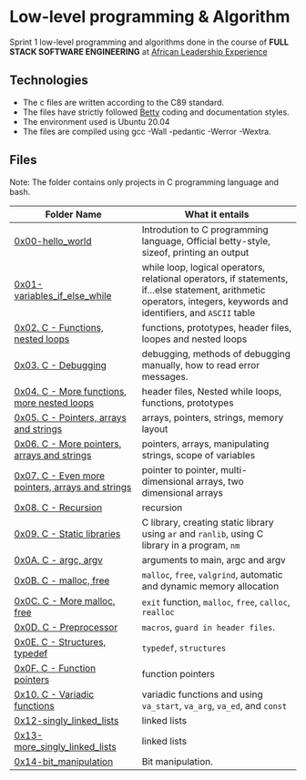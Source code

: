 # Low-level programming & Algorithm
Sprint 1 low-level programming and algorithms done in the course of **FULL STACK SOFTWARE ENGINEERING** at [African Leadership Experience](https://www.alxafrica.com/)

## Technologies
* The c files are written according to the C89 standard.
* The files have strictly followed [Betty](https://github.com/holbertonschool/Betty/wiki0) coding and documentation styles.
* The environment used is Ubuntu 20.04
* The files are compiled using gcc -Wall -pedantic -Werror -Wextra.

## Files
Note: The folder contains only projects in C programming language and bash.

| **Folder Name** | **What it entails** |
| --------------- | -------------- |
| [0x00-hello_world](https://github.com/MamaiTheCoder/alx-low_level_programming/tree/master/0x00-hello_world) | Introdution to C programming language, Official betty-style, sizeof, printing an output |
| [0x01-variables_if_else_while](https://github.com/MamaiTheCoder/alx-low_level_programming/tree/master/0x01-variables_if_else_while) | while loop, logical operators, relational operators, if statements, if…else statement, arithmetic operators, integers, keywords and identifiers, and `ASCII` table |
| [0x02. C - Functions, nested loops](https://github.com/MamaiTheCoder/alx-low_level_programming/tree/master/0x02-functions_nested_loops) | functions, prototypes, header files, loopes and nested loops |
| [0x03. C - Debugging](https://github.com/MamaiTheCoder/alx-low_level_programming/tree/master/0x03-debugging) | debugging, methods of debugging manually, how to read error messages. |
| [0x04. C - More functions, more nested loops](https://github.com/MamaiTheCoder/alx-low_level_programming/tree/master/0x04-more_functions_nested_loops) | header files, Nested while loops, functions, prototypes |
| [0x05. C - Pointers, arrays and strings](https://github.com/MamaiTheCoder/alx-low_level_programming/tree/master/0x05-pointers_arrays_strings) | arrays, pointers, strings, memory layout |
| [0x06. C - More pointers, arrays and strings](https://github.com/MamaiTheCoder/alx-low_level_programming/tree/master/0x06-pointers_arrays_strings) | pointers, arrays, manipulating strings, scope of variables |
| [0x07. C - Even more pointers, arrays and strings](https://github.com/MamaiTheCoder/alx-low_level_programming/tree/master/0x07-pointers_arrays_strings) | pointer to pointer, multi-dimensional arrays, two dimensional arrays |
| [0x08. C - Recursion](https://github.com/MamaiTheCoder/alx-low_level_programming/tree/master/0x08-recursion) | recursion |
| [0x09. C - Static libraries](https://github.com/MamaiTheCoder/alx-low_level_programming/tree/master/0x09-static_libraries) | C library, creating static library using `ar` and `ranlib`, using C library in a program, `nm` |
| [0x0A. C - argc, argv](https://github.com/MamaiTheCoder/alx-low_level_programming/tree/master/0x0A-argc_argv) | arguments to main, argc and argv |
| [0x0B. C - malloc, free](https://github.com/MamaiTheCoder/alx-low_level_programming/tree/master/0x0B-malloc_free) | `malloc`, `free`, `valgrind`, automatic and dynamic memory allocation |
| [0x0C. C - More malloc, free](https://github.com/MamaiTheCoder/alx-low_level_programming/tree/master/0x0C-more_malloc_free) | `exit` function, `malloc`, `free`, `calloc`, `realloc` |
| [0x0D. C - Preprocessor](https://github.com/MamaiTheCoder/alx-low_level_programming/tree/master/0x0D-preprocessor) | `macros`, `guard in header files`. |
| [0x0E. C - Structures, typedef](https://github.com/MamaiTheCoder/alx-low_level_programming/tree/master/0x0E-structures_typedef) | `typedef`, `structures` |
| [0x0F. C - Function pointers](https://github.com/MamaiTheCoder/alx-low_level_programming/tree/master/0x0F-function_pointers) | function pointers |
| [0x10. C - Variadic functions](https://github.com/MamaiTheCoder/alx-low_level_programming/tree/master/0x10-variadic_functions) | variadic functions and using `va_start`, `va_arg`, `va_ed`, and `const` |
| [0x12-singly_linked_lists](https://github.com/MamaiTheCoder/alx-low_level_programming/tree/master/0x12-singly_linked_lists) | linked lists |
| [0x13-more_singly_linked_lists](https://github.com/MamaiTheCoder/alx-low_level_programming/tree/master/0x13-more_singly_linked_lists) | linked lists |
| [0x14-bit_manipulation](https://github.com/MamaiTheCoder/alx-low_level_programming/tree/master/0x14-bit_manipulation) | Bit manipulation. |
